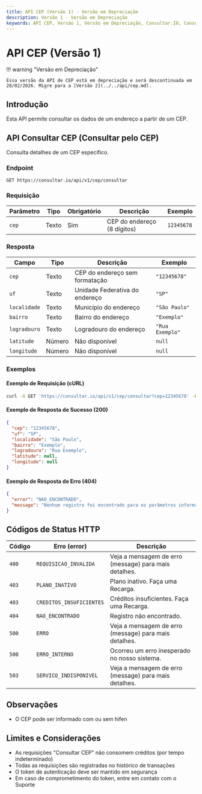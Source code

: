 ```yaml
---
title: API CEP (Versão 1) - Versão em Depreciação
description: Versão 1 - Versão em Depreciação
keywords: API CEP, Versão 1, Versão em Depreciação, Consultar.IO, Consultar IO
---
```


# API CEP (Versão 1)

!!! warning "Versão em Depreciação"

    Essa versão da API de CEP está em depreciação e será descontinuada em 28/02/2026. Migre para a [Versão 2](../../api/cep.md).

## Introdução

Esta API permite consultar os dados de um endereço a partir de um CEP.

## API Consultar CEP (Consultar pelo CEP)

Consulta detalhes de um CEP específico.

### Endpoint

`GET https://consultar.io/api/v1/cep/consultar`

### Requisição

| Parâmetro | Tipo  | Obrigatório | Descrição                   | Exemplo    |
| --------- | ----- | ----------- | --------------------------- | ---------- |
| `cep`     | Texto | Sim         | CEP do endereço (8 dígitos) | `12345678` |

### Resposta

| Campo        | Tipo   | Descrição                      | Exemplo         |
| ------------ | ------ | ------------------------------ | --------------- |
| `cep`        | Texto  | CEP do endereço sem formatação | `"12345678"`    |
| `uf`         | Texto  | Unidade Federativa do endereço | `"SP"`          |
| `localidade` | Texto  | Município do endereço          | `"São Paulo"`   |
| `bairro`     | Texto  | Bairro do endereço             | `"Exemplo"`     |
| `logradouro` | Texto  | Logradouro do endereço         | `"Rua Exemplo"` |
| `latitude`   | Número | Não disponível                 | `null`          |
| `longitude`  | Número | Não disponível                 | `null`          |

### Exemplos

#### Exemplo de Requisição (cURL)

```bash
curl -X GET 'https://consultar.io/api/v1/cep/consultar?cep=12345678' -H 'Authorization: Token <seu-token>'
```

#### Exemplo de Resposta de Sucesso (200)

```json
{
  "cep": "12345678",
  "uf": "SP",
  "localidade": "São Paulo",
  "bairro": "Exemplo",
  "logradouro": "Rua Exemplo",
  "latitude": null,
  "longitude": null
}
```

#### Exemplo de Resposta de Erro (404)

```json
{
  "error": "NAO_ENCONTRADO",
  "message": "Nenhum registro foi encontrado para os parâmetros informados."
}
```

## Códigos de Status HTTP

| Código | Erro (error) | Descrição |
| --- | --- | --- |
| `400` | `REQUISICAO_INVALIDA` | Veja a mensagem de erro (message) para mais detalhes. |
| `403` | `PLANO_INATIVO` | Plano inativo. Faça uma Recarga. |
| `403` | `CREDITOS_INSUFICIENTES` | Créditos insuficientes. Faça uma Recarga. |
| `404` | `NAO_ENCONTRADO` | Registro não encontrado. |
| `500` | `ERRO` | Veja a mensagem de erro (message) para mais detalhes. |
| `500` | `ERRO_INTERNO` | Ocorreu um erro inesperado no nosso sistema. |
| `503` | `SERVICO_INDISPONIVEL` | Veja a mensagem de erro (message) para mais detalhes. |

## Observações

- O CEP pode ser informado com ou sem hífen

## Limites e Considerações

- As requisições "Consultar CEP" não consomem créditos (por tempo indeterminado)
- Todas as requisições são registradas no histórico de transações
- O token de autenticação deve ser mantido em segurança
- Em caso de comprometimento do token, entre em contato com o Suporte
